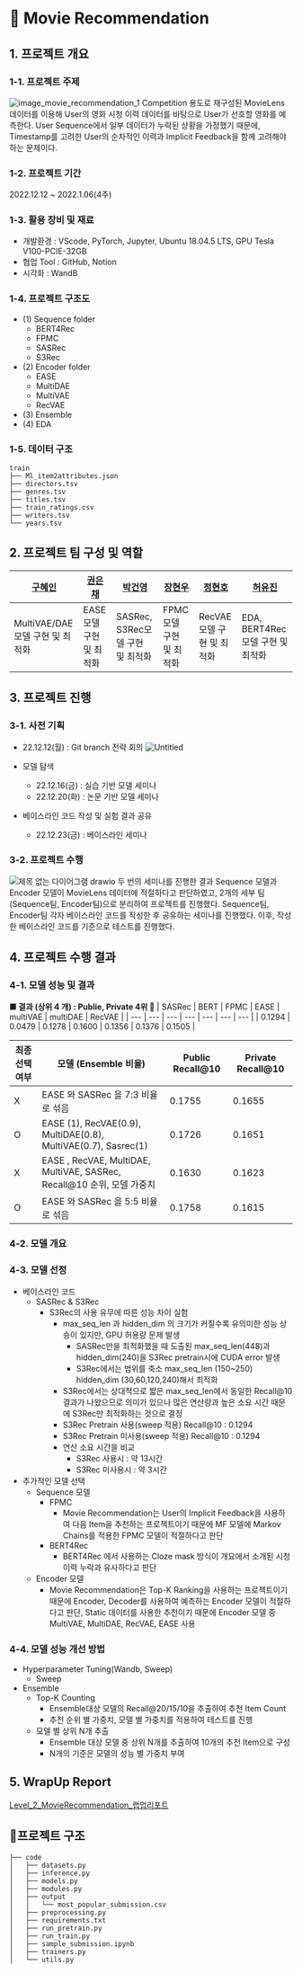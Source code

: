 # :movie_camera: Movie Recommendation

## 1. 프로젝트 개요
### 1-1. 프로젝트 주제
![image_movie_recommendation_1](https://user-images.githubusercontent.com/79534756/206973144-f99f537b-2d5f-477e-9184-c35eacb8706b.JPG)
Competition 용도로 재구성된 MovieLens 데이터를 이용해 User의 영화 시청 이력 데이터를 바탕으로 User가 선호할 영화를 예측한다. User Sequence에서 일부 데이터가 누락된 상황을 가정했기 때문에, Timestamp를 고려한 User의 순차적인 이력과 Implicit Feedback을 함께 고려해야 하는 문제이다.
### 1-2. 프로젝트 기간
2022.12.12 ~ 2022.1.06(4주)
### 1-3. 활용 장비 및 재료
- 개발환경 : VScode, PyTorch, Jupyter, Ubuntu 18.04.5 LTS, GPU Tesla V100-PCIE-32GB
- 협업 Tool : GitHub, Notion
- 시각화 : WandB
### 1-4. 프로젝트 구조도
- (1) Sequence folder
    - BERT4Rec
    - FPMC
    - SASRec
    - S3Rec
- (2) Encoder folder
    - EASE
    - MultiDAE
    - MultiVAE
    - RecVAE
- (3) Ensemble
- (4) EDA
### 1-5. 데이터 구조
```
train
├── Ml_item2attributes.json
├── directors.tsv
├── genres.tsv
├── titles.tsv
├── train_ratings.csv
├── writers.tsv
└── years.tsv
```


## 2. 프로젝트 팀 구성 및 역할
|[구혜인](https://github.com/hyein99?tab=repositories)|[권은채](https://github.com/dmscornjs)|[박건영](https://github.com/kuuneeee)|[장현우](https://github.com/jhu8802)|[정현호](https://github.com/Heiness)|[허유진](https://github.com/hobbang2)|
|----|----|----|----|----|----|
|MultiVAE/DAE 모델 구현 및 최적화|EASE모델 구현 및 최적화|SASRec, S3Rec모델 구현 및 최적화|FPMC 모델 구현 및 최적화|RecVAE 모델 구현 및 최적화|EDA, BERT4Rec 모델 구현 및 최적화|


## 3. 프로젝트 진행
### 3-1. 사전 기획
- 22.12.12(월) : Git branch 전략 회의
![Untitled](https://user-images.githubusercontent.com/49949138/215054280-ae1c99fc-212f-451c-880f-2e25469c1fab.png)

- 모델 탐색
    - 22.12.16(금) : 실습 기반 모델 세미나
    - 22.12.20(화) : 논문 기반 모델 세미나

- 베이스라인 코드 작성 및 실험 결과 공유
    - 22.12.23(금) : 베이스라인 세미나
      
### 3-2. 프로젝트 수행
![제목 없는 다이어그램 drawio](https://user-images.githubusercontent.com/49949138/215053398-cd6613a2-c352-4630-a69a-e4334805963c.png)
두 번의 세미나를 진행한 결과 Sequence 모델과 Encoder 모델이 MovieLens 데이터에 적절하다고 판단하였고, 2개의 세부 팀(Sequence팀, Encoder팀)으로 분리하여 프로젝트를 진행했다. Sequence팀, Encoder팀 각자 베이스라인 코드를 작성한 후 공유하는 세미나를 진행했다. 이후, 작성한 베이스라인 코드를 기준으로 테스트를 진행했다.


## 4. 프로젝트 수행 결과
### 4-1. 모델 성능 및 결과
**■ 결과 (상위 4 개) : Publie, Private 4위 🏅**
| SASRec | BERT | FPMC | EASE | multiVAE | multiDAE | RecVAE |
| --- | --- | --- | --- | --- | --- | --- |
| 0.1294 | 0.0479 | 0.1278 | 0.1600 | 0.1356 | 0.1376 | 0.1505 |

| 최종 선택 여부 | 모델 (Ensemble 비율) | Public Recall@10 | Private Recall@10 |
| --- | --- | --- | --- |
| X | EASE 와 SASRec 을 7:3 비율로 섞음  | 0.1755 | 0.1655 |
| O | EASE (1), RecVAE(0.9), MultiDAE(0.8), MultiVAE(0.7), Sasrec(1) | 0.1726 | 0.1651 |
| X | EASE , RecVAE, MultiDAE, MultiVAE, SASRec, Recall@10 순위, 모델 가중치 | 0.1630 | 0.1623 |
| O | EASE 와 SASRec 을 5:5 비율로 섞음  | 0.1758 | 0.1615 |
### 4-2. 모델 개요
### 4-3. 모델 선정
- 베이스라인 코드
    - SASRec & S3Rec
        - S3Rec의 사용 유무에 따른 성능 차이 실험
            - max_seq_len 과 hidden_dim 의 크기가 커질수록 유의미한 성능 상승이 있지만, GPU 허용량 문제 발생
                - SASRec만을 최적화했을 때 도출된 max_seq_len(448)과 hidden_dim(240)을 S3Rec pretrain시에 CUDA error 발생
                - S3Rec에서는 범위를 축소 max_seq_len (150~250) hidden_dim (30,60,120,240)해서 최적화
            - S3Rec에서는 상대적으로 짧은 max_seq_len에서 동일한 Recall@10 결과가 나왔으므로 의미가 있으나 많은 연산량과 높은 소요 시간 때문에 S3Rec만 최적화하는 것으로 결정
            - S3Rec Pretrain 사용(sweep 적용) Recall@10 : 0.1294
            - S3Rec Pretrain 미사용(sweep 적용) Recall@10 : 0.1294
            - 연산 소요 시간을 비교
                - S3Rec 사용시 : 약 13시간
                - S3Rec 미사용시 : 약 3시간
- 추가적인 모델 선택
    - Sequence 모델
        - FPMC
            - Movie Recommendation는 User의 Implicit Feedback을 사용하여 다음 Item을 추천하는 프로젝트이기 때문에 MF 모델에 Markov Chains를 적용한 FPMC 모델이 적절하다고 판단
        - BERT4Rec
            - BERT4Rec 에서 사용하는 Cloze mask 방식이 개요에서 소개된 시청 이력 누락과 유사하다고 판단
    - Encoder 모델
        - Movie Recommendation은 Top-K Ranking을 사용하는 프로젝트이기 때문에 Encoder, Decoder를 사용하여 예측하는 Encoder 모델이 적절하다고 판단, Static 데이터를 사용한 추천이기 때문에 Encoder 모델 중 MultiVAE, MultiDAE, RecVAE, EASE 사용
	
### 4-4. 모델 성능 개선 방법
- Hyperparameter Tuning(Wandb, Sweep)
    - Sweep
- Ensemble
    - Top-K Counting
    	- Ensemble대상 모델의 Recall@20/15/10을 추출하여 추천 Item Count
    	- 추천 순위 별 가중치, 모델 별 가중치를 적용하여 테스트를 진행
    - 모델 별 상위 N개 추출
    	- Ensemble 대상 모델 중 상위 N개를 추출하여 10개의 추천 Item으로 구성
    	- N개의 기준은 모델의 성능 별 가중치 부여


## 5. WrapUp Report
[Level_2_MovieRecommendation_랩업리포트](https://www.notion.so/Level_2_MovieRecommendation_-c55d747e6dfb408ea7c378cba5576818)





## 📁프로젝트 구조

```
├── code
│   ├── datasets.py
│   ├── inference.py
│   ├── models.py
│   ├── modules.py
│   ├── output
│   │   └── most_popular_submission.csv
│   ├── preprocessing.py
│   ├── requirements.txt
│   ├── run_pretrain.py
│   ├── run_train.py
│   ├── sample_submission.ipynb
│   ├── trainers.py
│   └── utils.py
```
